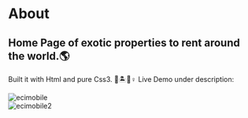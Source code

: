 <h1>About</h1>

<h2>Home Page of exotic properties to rent around the world.🌎</h2>


Built it with Html and pure Css3.
🚵🏝️🧗♀️
Live Demo under description:

![ecimobile](https://user-images.githubusercontent.com/84105167/159957010-b32978ef-85ea-45d2-af92-2a12839bfcf9.png)
<br>
![ecimobile2](https://user-images.githubusercontent.com/84105167/159957025-d5a026e5-d3ab-4161-9624-2228bd2627b1.png)
